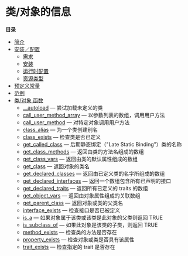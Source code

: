 类/对象的信息
=============

**目录**

-   [简介](/intro/classobj.html)
-   [安装／配置](/classobj/setup.html)
    -   [需求](/classobj/setup.html#需求)
    -   [安装](/classobj/setup.html#安装)
    -   [运行时配置](/classobj/setup.html#运行时配置)
    -   [资源类型](/classobj/setup.html#资源类型)
-   [预定义常量](/classobj/constants.html)
-   [范例](/classobj/examples.html)
-   [类/对象 函数](/ref/classobj.html)
    -   [\_\_autoload](/ref/classobj.html#__autoload) —
        尝试加载未定义的类
    -   [call\_user\_method\_array](/ref/classobj.html#call_user_method_array)
        — 以参数列表的数组，调用用户方法
    -   [call\_user\_method](/ref/classobj.html#call_user_method) —
        对特定对象调用用户方法
    -   [class\_alias](/ref/classobj.html#class_alias) —
        为一个类创建别名
    -   [class\_exists](/ref/classobj.html#class_exists) —
        检查类是否已定义
    -   [get\_called\_class](/ref/classobj.html#get_called_class) —
        后期静态绑定（"Late Static Binding"）类的名称
    -   [get\_class\_methods](/ref/classobj.html#get_class_methods) —
        返回由类的方法名组成的数组
    -   [get\_class\_vars](/ref/classobj.html#get_class_vars) —
        返回由类的默认属性组成的数组
    -   [get\_class](/ref/classobj.html#get_class) — 返回对象的类名
    -   [get\_declared\_classes](/ref/classobj.html#get_declared_classes)
        — 返回由已定义类的名字所组成的数组
    -   [get\_declared\_interfaces](/ref/classobj.html#get_declared_interfaces)
        — 返回一个数组包含所有已声明的接口
    -   [get\_declared\_traits](/ref/classobj.html#get_declared_traits)
        — 返回所有已定义的 traits 的数组
    -   [get\_object\_vars](/ref/classobj.html#get_object_vars) —
        返回由对象属性组成的关联数组
    -   [get\_parent\_class](/ref/classobj.html#get_parent_class) —
        返回对象或类的父类名
    -   [interface\_exists](/ref/classobj.html#interface_exists) —
        检查接口是否已被定义
    -   [is\_a](/ref/classobj.html#is_a) —
        如果对象属于该类或该类是此对象的父类则返回 TRUE
    -   [is\_subclass\_of](/ref/classobj.html#is_subclass_of) —
        如果此对象是该类的子类，则返回 TRUE
    -   [method\_exists](/ref/classobj.html#method_exists) —
        检查类的方法是否存在
    -   [property\_exists](/ref/classobj.html#property_exists) —
        检查对象或类是否具有该属性
    -   [trait\_exists](/ref/classobj.html#trait_exists) — 检查指定的
        trait 是否存在
